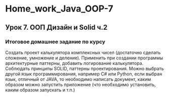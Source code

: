 # Home_work_Java_OOP-7

## Урок 7. ООП Дизайн и Solid ч.2
### Итоговое домашнее задание по курсу

Создать проект калькулятора комплексных чисел (достаточно сделать сложение, умножение и
деление). Применить при создании программы архитектурные паттерны, добавить
логирование калькулятора. Соблюдать принципы SOLID, паттерны проектирования. Можно
выбрать другой язык программирования, например C# или Python, если выбран язык,
отличный от JAVA, то необходимо написать документ, каким образом можно запустить
приложение (что необходимо установить, каким образом запускать и т.п.)